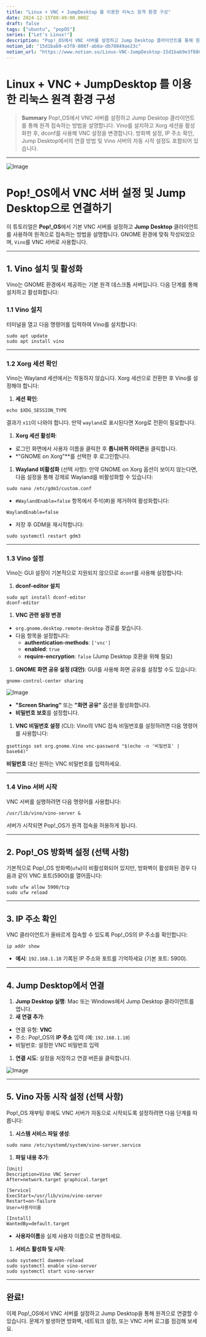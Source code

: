 ```yaml
---
title: "Linux + VNC + JumpDesktop 를 이용한 리눅스 원격 환경 구성"
date: 2024-12-15T08:49:00.000Z
draft: false
tags: ["ubuntu", "popOS"]
series: ["Let's Linux!"]
description: "Pop!_OS에서 VNC 서버를 설정하고 Jump Desktop 클라이언트를 통해 원격 접속하는 방법을 설명합니다. Vino를 설치하고 Xorg 세션을 활성화한 후, dconf를 사용해 VNC 설정을 변경합니다. 방화벽 설정, IP 주소 확인, Jump Desktop에서의 연결 방법 및 Vino 서버의 자동 시작 설정도 포함되어 있습니다."
notion_id: "15d1bab9-e3f8-808f-ab6a-db70849ae23c"
notion_url: "https://www.notion.so/Linux-VNC-JumpDesktop-15d1bab9e3f8808fab6adb70849ae23c"
---
```


# Linux + VNC + JumpDesktop 를 이용한 리눅스 원격 환경 구성

> **Summary**
> Pop!_OS에서 VNC 서버를 설정하고 Jump Desktop 클라이언트를 통해 원격 접속하는 방법을 설명합니다. Vino를 설치하고 Xorg 세션을 활성화한 후, dconf를 사용해 VNC 설정을 변경합니다. 방화벽 설정, IP 주소 확인, Jump Desktop에서의 연결 방법 및 Vino 서버의 자동 시작 설정도 포함되어 있습니다.

---

![Image](https://prod-files-secure.s3.us-west-2.amazonaws.com/09ccd4d5-876c-4bba-bbdf-cc77a0a11257/31b94c7e-4acd-453a-8360-0406fa4c7def/image.png?X-Amz-Algorithm=AWS4-HMAC-SHA256&X-Amz-Content-Sha256=UNSIGNED-PAYLOAD&X-Amz-Credential=ASIAZI2LB4662OCX4HAW%2F20250724%2Fus-west-2%2Fs3%2Faws4_request&X-Amz-Date=20250724T115542Z&X-Amz-Expires=3600&X-Amz-Security-Token=IQoJb3JpZ2luX2VjEAMaCXVzLXdlc3QtMiJIMEYCIQCYtHusyTkInJfIvYry2YxK%2FgpNjELIK6aRCemigcmJKQIhAL79qbMxVod3gpZZb7K3jcBMKbiu6%2FcicEKvGw6wXvDwKv8DCCwQABoMNjM3NDIzMTgzODA1IgwI3b7jepN4Kqt2FkUq3AOJqv44cbr1M0sATzb6JKOMfhttOLub%2BV%2Byx%2FQmjOFhU4y9QaPy%2FMj%2Bavz4cY1jlFR63sgP8T9q%2B5Mqw6WzHWtRQsbSxeVg1najtuVqC29792sJWCDPfFwSqq7zEnpdiWEa7h3mcqDs%2Br26EMaDTHH3MHCM6YfkLsmou5QDZTjuKcK9qEkMeyb3UXHMjeP8EgzxSwr6H%2BgoJ30ZUrVCM27Ra9Fd03KsZQuUjdkXQY9DoSOcv1F%2BAiJANOD0Szsl3BstfBycUgU42CkZDn4aABV6IID1gouH2qwHRapmGFPSYvMn6d0sNFjPtciGRzS9SUIeEYgAs38sIznItyXWM7TD%2FZQtfOXGoFSHi1YjDkmWvHKMC1Qkwb0xwFmqSOw897t8RN7Vyf9bmGB2%2BznZm%2Fi74JUwPpM1i0yoEiWGJjFcFgvo19j6o1qMH1t%2Bl%2BcMVQIbRg90ySFlJOmQLY3BhBkLQWUdnkbjx9RtEx1QcPRGlUZGDjGelIoFS57Taol%2BP8Y88ctc9ElX%2F%2BwtRDLJud1dDi%2B2xWTjVU%2FJTFANtOi0Xqr7QUms7WQ83QMkad7RZKfjGixMXTDpMlFrzj2B%2FnJaQJsdzdRHRkByX1F9I9WnZAg%2FM9vcW5ghdDtJkDDkm4jEBjqkAWnQtpSCRj%2FwhCQiCwVjb6eXW5mrM%2BrWIsmCo%2BxrNT1jLk9%2FgEecc1oMNc4H7m7paSKNJRJSpx6XdVyJRW6eU1MzvRh0FKqd4bEtH9ahuOWudAav2k9ry7lLlHlM%2BLkcIkQp7J1X3XC7Sgo86pl%2FD%2FTydavizl3cEQI86cPoPfDQ%2F%2FyQuXE%2B4kcwzf2qSmLyorYsjTYufL0nlL0TwWYqxbkz1luw&X-Amz-Signature=727a1ce8664578859640f382bde2253bf25ed362c0484de4ccb1b95514e49033&X-Amz-SignedHeaders=host&x-amz-checksum-mode=ENABLED&x-id=GetObject)

# Pop!_OS에서 VNC 서버 설정 및 Jump Desktop으로 연결하기

이 튜토리얼은 **Pop!_OS**에서 기본 VNC 서버를 설정하고 **Jump Desktop** 클라이언트를 사용하여 원격으로 접속하는 방법을 설명합니다. GNOME 환경에 맞춰 작성되었으며, `Vino`를 VNC 서버로 사용합니다.

---

## 1. **Vino 설치 및 활성화**

Vino는 GNOME 환경에서 제공하는 기본 원격 데스크톱 서버입니다. 다음 단계를 통해 설치하고 활성화합니다:

### **1.1 Vino 설치**

터미널을 열고 다음 명령어를 입력하여 Vino를 설치합니다:

```shell
sudo apt update
sudo apt install vino

```

---

### **1.2 Xorg 세션 확인**

Vino는 Wayland 세션에서는 작동하지 않습니다. Xorg 세션으로 전환한 후 Vino를 설정해야 합니다:

1. **세션 확인**:
```shell
echo $XDG_SESSION_TYPE

```

  결과가 `x11`이 나와야 합니다. 만약 `wayland`로 표시된다면 Xorg로 전환이 필요합니다.

1. **Xorg 세션 활성화**:
  - 로그인 화면에서 사용자 이름을 클릭한 후 **톱니바퀴 아이콘**을 클릭합니다.
  - *"GNOME on Xorg"**를 선택한 후 로그인합니다.
1. **Wayland 비활성화** (선택 사항):
만약 GNOME on Xorg 옵션이 보이지 않는다면, 다음 설정을 통해 강제로 Wayland를 비활성화할 수 있습니다:
```shell
sudo nano /etc/gdm3/custom.conf

```

  - `#WaylandEnable=false` 항목에서 주석(#)을 제거하여 활성화합니다:
```plain text
WaylandEnable=false

```

  - 저장 후 GDM을 재시작합니다:
```shell
sudo systemctl restart gdm3

```

---

### **1.3 Vino 설정**

Vino는 GUI 설정이 기본적으로 지원되지 않으므로 `dconf`를 사용해 설정합니다:

1. **dconf-editor 설치**
```shell
sudo apt install dconf-editor
dconf-editor

```

1. **VNC 관련 설정 변경**
  - `org.gnome.desktop.remote-desktop` 경로를 찾습니다.
  - 다음 항목을 설정합니다:
    - **authentication-methods**: `['vnc']`
    - **enabled**: `true`
    - **require-encryption**: `false` (Jump Desktop 호환을 위해 필요)
1. **GNOME 화면 공유 설정 (대안)**:
GUI를 사용해 화면 공유를 설정할 수도 있습니다:
```shell
gnome-control-center sharing
```

![Image](https://prod-files-secure.s3.us-west-2.amazonaws.com/09ccd4d5-876c-4bba-bbdf-cc77a0a11257/e0c44530-defe-410b-9e30-99e1e59971de/image.png?X-Amz-Algorithm=AWS4-HMAC-SHA256&X-Amz-Content-Sha256=UNSIGNED-PAYLOAD&X-Amz-Credential=ASIAZI2LB466QVVWTZV5%2F20250724%2Fus-west-2%2Fs3%2Faws4_request&X-Amz-Date=20250724T115552Z&X-Amz-Expires=3600&X-Amz-Security-Token=IQoJb3JpZ2luX2VjEAMaCXVzLXdlc3QtMiJIMEYCIQCdq7Q8XUvGv%2BR8hsoKiS0B1t0TYgVI7Y4q5p4gDQG0EwIhAKH0Kjz8MrYdHv1Yx82L2jkmnTMF%2B8opWVIZopv3UGKkKv8DCCwQABoMNjM3NDIzMTgzODA1IgyOeYeA2hPaUxJiYgcq3APcacdmwUbfjFaRp9AaZ5Qb1usdqg%2BTybb10jHQO0JAmGY12DZDIxdsn8u7NVqHDsFzTvL9Xl%2FLHjpYhzcM9R0HnPj%2FwaVq7rtqS6Yru%2FXWddlOK%2FKmTWuDQS%2FNoAqU7cFZ72W%2F0aNzNwPCsJKBZtlBZRblhf20vovjWORTyDHmvB89CHSdY2his%2BSXZPaZORGTU2ESJbpRQBoxF0YPePuG5hxWEIUWbUD8NcdQf7TWJnq3RSgGpERW1MkWIIZENGn8Fq9qEuiuY356PGrC4kGmQl8xlNveG9nWkNG7Qxj%2BE0VKenW686uvO75uG8zeH6miucC8OtNHTQFdbUNxA3he0o1qBLZZAgctpnHpcuuUvdYqBRGD%2FZzHmhanEmt7FVVSjKhWeuVKLkIl05I%2FHfNR6n8bOsLDLskcr2kFILVK471yye%2Fo%2FYXZ9iriCkhtuGyNW%2Fpb4GvAAxroDlnaoDDFCDY97ForZm3G7uqp5CcR%2FNuVnPrIEtwCjXsM8UUw7CsJzgp94MlB4r7DZvKKLJ08pgi4ptJyNOELw0Yh%2FFrYvd84JN5bjND14kkjE42Vfjl1xGuycgGjG3BBzLthu77%2Fh9KcBh6CgVG58hAjIFun18pI%2FbNF9IB%2B%2B0TruDCsm4jEBjqkAU6zb2YyLV%2FYijh5b8px%2BK%2B9MkTwZmjVsZBixupWUNLWubLbgNQ%2B7azSB8dk0lb0AMifJvg2VtrvQ8cngafT%2FZ8POdAdZpsYht8QSiEOHJ%2BUwMT71hoyJNjqXrT6E4DbIn5PARS7ev3IPmsksZ5k7owNR1FQ6K5joKRcYf4QWIL3sUJdZB6gKFEP54%2Br6nNe3AiFeDdGp3ZDUAgyA7NKfCk9OCLW&X-Amz-Signature=41f7b321b5f100c7e03e25eca770e24444304e131b7edc63f86bd13d8df25f2a&X-Amz-SignedHeaders=host&x-amz-checksum-mode=ENABLED&x-id=GetObject)

  - **"Screen Sharing"** 또는 **"화면 공유"** 옵션을 활성화합니다.
  - **비밀번호 보호**를 설정합니다.
1. **VNC 비밀번호 설정** (CLI):
Vino의 VNC 접속 비밀번호를 설정하려면 다음 명령어를 사용합니다:
```shell
gsettings set org.gnome.Vino vnc-password "$(echo -n '비밀번호' | base64)"

```

  **비밀번호** 대신 원하는 VNC 비밀번호를 입력하세요.

---

### **1.4 Vino 서버 시작**

VNC 서버를 실행하려면 다음 명령어를 사용합니다:

```shell
/usr/lib/vino/vino-server &

```

서버가 시작되면 Pop!_OS가 원격 접속을 허용하게 됩니다.

---

## 2. **Pop!_OS 방화벽 설정** (선택 사항)

기본적으로 Pop!_OS 방화벽(`ufw`)이 비활성화되어 있지만, 방화벽이 활성화된 경우 다음과 같이 VNC 포트(5900)를 열어줍니다:

```shell
sudo ufw allow 5900/tcp
sudo ufw reload

```

---

## 3. **IP 주소 확인**

VNC 클라이언트가 올바르게 접속할 수 있도록 Pop!_OS의 IP 주소를 확인합니다:

```shell
ip addr show

```

- **예시**: `192.168.1.10`
기록된 IP 주소와 포트를 기억하세요 (기본 포트: 5900).

---

## 4. **Jump Desktop에서 연결**

1. **Jump Desktop 실행**: Mac 또는 Windows에서 Jump Desktop 클라이언트를 엽니다.
1. **새 연결 추가**:
  - 연결 유형: **VNC**
  - 주소: Pop!_OS의 **IP 주소** 입력 (예: `192.168.1.10`)
  - 비밀번호: 설정한 VNC 비밀번호 입력
1. **연결 시도**: 설정을 저장하고 연결 버튼을 클릭합니다.

![Image](https://prod-files-secure.s3.us-west-2.amazonaws.com/09ccd4d5-876c-4bba-bbdf-cc77a0a11257/9e95520a-0ea7-45d0-ba3b-e99b54e66fe4/image.png?X-Amz-Algorithm=AWS4-HMAC-SHA256&X-Amz-Content-Sha256=UNSIGNED-PAYLOAD&X-Amz-Credential=ASIAZI2LB4662OCX4HAW%2F20250724%2Fus-west-2%2Fs3%2Faws4_request&X-Amz-Date=20250724T115543Z&X-Amz-Expires=3600&X-Amz-Security-Token=IQoJb3JpZ2luX2VjEAMaCXVzLXdlc3QtMiJIMEYCIQCYtHusyTkInJfIvYry2YxK%2FgpNjELIK6aRCemigcmJKQIhAL79qbMxVod3gpZZb7K3jcBMKbiu6%2FcicEKvGw6wXvDwKv8DCCwQABoMNjM3NDIzMTgzODA1IgwI3b7jepN4Kqt2FkUq3AOJqv44cbr1M0sATzb6JKOMfhttOLub%2BV%2Byx%2FQmjOFhU4y9QaPy%2FMj%2Bavz4cY1jlFR63sgP8T9q%2B5Mqw6WzHWtRQsbSxeVg1najtuVqC29792sJWCDPfFwSqq7zEnpdiWEa7h3mcqDs%2Br26EMaDTHH3MHCM6YfkLsmou5QDZTjuKcK9qEkMeyb3UXHMjeP8EgzxSwr6H%2BgoJ30ZUrVCM27Ra9Fd03KsZQuUjdkXQY9DoSOcv1F%2BAiJANOD0Szsl3BstfBycUgU42CkZDn4aABV6IID1gouH2qwHRapmGFPSYvMn6d0sNFjPtciGRzS9SUIeEYgAs38sIznItyXWM7TD%2FZQtfOXGoFSHi1YjDkmWvHKMC1Qkwb0xwFmqSOw897t8RN7Vyf9bmGB2%2BznZm%2Fi74JUwPpM1i0yoEiWGJjFcFgvo19j6o1qMH1t%2Bl%2BcMVQIbRg90ySFlJOmQLY3BhBkLQWUdnkbjx9RtEx1QcPRGlUZGDjGelIoFS57Taol%2BP8Y88ctc9ElX%2F%2BwtRDLJud1dDi%2B2xWTjVU%2FJTFANtOi0Xqr7QUms7WQ83QMkad7RZKfjGixMXTDpMlFrzj2B%2FnJaQJsdzdRHRkByX1F9I9WnZAg%2FM9vcW5ghdDtJkDDkm4jEBjqkAWnQtpSCRj%2FwhCQiCwVjb6eXW5mrM%2BrWIsmCo%2BxrNT1jLk9%2FgEecc1oMNc4H7m7paSKNJRJSpx6XdVyJRW6eU1MzvRh0FKqd4bEtH9ahuOWudAav2k9ry7lLlHlM%2BLkcIkQp7J1X3XC7Sgo86pl%2FD%2FTydavizl3cEQI86cPoPfDQ%2F%2FyQuXE%2B4kcwzf2qSmLyorYsjTYufL0nlL0TwWYqxbkz1luw&X-Amz-Signature=5f909670e7bcb69c85ecfe865b6caf0592159e0e2eb3e63a7b3b78d72ba7a416&X-Amz-SignedHeaders=host&x-amz-checksum-mode=ENABLED&x-id=GetObject)

---

## 5. **Vino 자동 시작 설정** (선택 사항)

Pop!_OS 재부팅 후에도 VNC 서버가 자동으로 시작되도록 설정하려면 다음 단계를 따릅니다:

1. **시스템 서비스 파일 생성**:
```shell
sudo nano /etc/systemd/system/vino-server.service

```

1. **파일 내용 추가**:
```plain text
[Unit]
Description=Vino VNC Server
After=network.target graphical.target

[Service]
ExecStart=/usr/lib/vino/vino-server
Restart=on-failure
User=사용자이름

[Install]
WantedBy=default.target

```

  - **사용자이름**을 실제 사용자 이름으로 변경하세요.
1. **서비스 활성화 및 시작**:
```shell
sudo systemctl daemon-reload
sudo systemctl enable vino-server
sudo systemctl start vino-server

```

---

## 완료!

이제 Pop!_OS에서 VNC 서버를 설정하고 Jump Desktop을 통해 원격으로 연결할 수 있습니다. 문제가 발생하면 방화벽, 네트워크 설정, 또는 VNC 서버 로그를 점검해 보세요.

